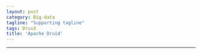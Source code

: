 ```yaml
---
layout: post
category: Big-data
tagline: "Supporting tagline"
tags: Druid
title: 'Apache Druid'
---
```


---


<!--more-->

